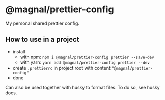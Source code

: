 # @magnal/prettier-config

My personal shared prettier config.

## How to use in a project

- install
  - with npm: `npm i @magnal/prettier-config prettier --save-dev`
  - with yarn: `yarn add @magnal/prettier-config prettier --dev`
- create `.prettierrc` in project root with content `"@magnal/prettier-config"`
- done

Can also be used together with husky to format files. To do so, see husky docs.
